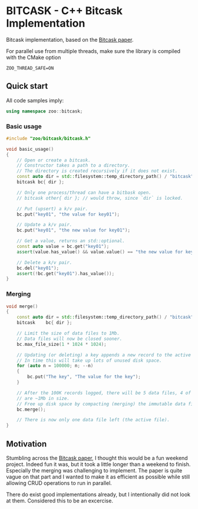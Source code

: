# BITCASK - C++ Bitcask Implementation

Bitcask implementation, based on the [Bitcask paper](https://riak.com/assets/bitcask-intro.pdf).

For parallel use from multiple threads, make sure the library is compiled with the CMake option
```
ZOO_THREAD_SAFE=ON
```

## Quick start

All code samples imply:
```cpp
using namespace zoo::bitcask;
```

### Basic usage

```cpp
#include "zoo/bitcask/bitcask.h"

void basic_usage()
{
	// Open or create a bitcask.
	// Constructor takes a path to a directory.
	// The directory is created recursively if it does not exist.
	const auto dir = std::filesystem::temp_directory_path() / "bitcask" / "bcdir0001";
	bitcask bc{ dir };

	// Only one process/thread can have a bitbask open.
	// bitcask other{ dir }; // would throw, since `dir` is locked.

	// Put (upsert) a k/v pair.
	bc.put("key01", "the value for key01");

	// Update a k/v pair.
	bc.put("key01", "the new value for key01");

	// Get a value, returns an std::optional.
	const auto value = bc.get("key01");
	assert(value.has_value() && value.value() == "the new value for key01");

	// Delete a k/v pair.
	bc.del("key01");
	assert(!bc.get("key01").has_value());
}
```

### Merging

```cpp
void merge()
{
	const auto dir = std::filesystem::temp_directory_path() / "bitcask" / "bcdir0001";
	bitcask    bc{ dir };

	// Limit the size of data files to 1Mb.
	// Data files will now be closed sooner.
	bc.max_file_size(1 * 1024 * 1024);

	// Updating (or deleting) a key appends a new record to the active data file.
	// In time this will take up lots of unused disk space.
	for (auto n = 100000; n; --n)
	{
		bc.put("The key", "The value for the key");
	}

	// After the 100K records logged, there will be 5 data files, 4 of which
	// are ~1Mb in size.
	// Free up disk space by compacting (merging) the immutable data files.
	bc.merge();

	// There is now only one data file left (the active file).
}
```

## Motivation

Stumbling across the [Bitcask paper](https://riak.com/assets/bitcask-intro.pdf), I thought this would be a fun weekend project.
Indeed fun it was, but it took a little longer than a weekend to finish.
Especially the merging was challenging to implement.
The paper is quite vague on that part and I wanted to make it as efficient as possible while still allowing CRUD operations to run in parallel.

There do exist good implementations already, but I intentionally did not look at them. Considered this to be an excercise.
